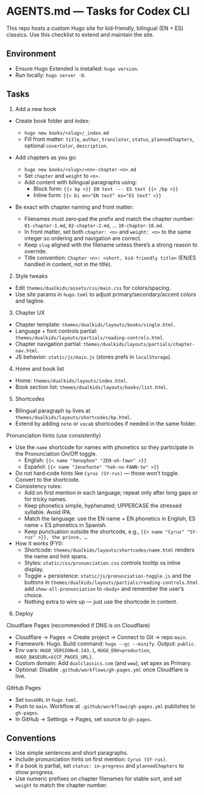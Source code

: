 # AGENTS.md — Tasks for Codex CLI

This repo hosts a custom Hugo site for kid‑friendly, bilingual (EN + ES) classics. Use this checklist to extend and maintain the site.

## Environment

- Ensure Hugo Extended is installed: `hugo version`.
- Run locally: `hugo server -D`.

## Tasks

1) Add a new book
- Create book folder and index:
  - `hugo new books/<slug>/_index.md`
  - Fill front matter: `title`, `author`, `translator`, `status`, `plannedChapters`, optional `coverColor`, `description`.
- Add chapters as you go:
  - `hugo new books/<slug>/<nn>-chapter-<n>.md`
  - Set `chapter` and `weight` to `<n>`.
  - Add content with bilingual paragraphs using:
    - Block form: `{{< bp >}} EN text --- ES text {{< /bp >}}`
    - Inline form: `{{< bi en="EN text" es="ES text" >}}`

 - Be exact with chapter naming and front matter:
   - Filenames must zero‑pad the prefix and match the chapter number: `01-chapter-1.md`, `02-chapter-2.md`, … `10-chapter-10.md`.
   - In front matter, set both `chapter: <n>` and `weight: <n>` to the same integer so ordering and navigation are correct.
   - Keep `slug` aligned with the filename unless there’s a strong reason to override.
   - Title convention: `Chapter <n>: <short, kid‑friendly title>` (EN/ES handled in content, not in the title).

2) Style tweaks
- Edit `themes/dualkids/assets/css/main.css` for colors/spacing.
- Use site params in `hugo.toml` to adjust primary/secondary/accent colors and tagline.

3) Chapter UX
- Chapter template: `themes/dualkids/layouts/books/single.html`.
- Language + font controls partial: `themes/dualkids/layouts/partials/reading-controls.html`.
- Chapter navigation partial: `themes/dualkids/layouts/partials/chapter-nav.html`.
- JS behavior: `static/js/main.js` (stores prefs in `localStorage`).

4) Home and book list
- Home: `themes/dualkids/layouts/index.html`.
- Book section list: `themes/dualkids/layouts/books/list.html`.

5) Shortcodes
- Bilingual paragraph `bp` lives at `themes/dualkids/layouts/shortcodes/bp.html`.
- Extend by adding `note` or `vocab` shortcodes if needed in the same folder.

Pronunciation hints (use consistently)
- Use the `name` shortcode for names with phonetics so they participate in the Pronunciation On/Off toggle.
  - English: `{{< name "Xenophon" "ZEN-uh-fawn" >}}`
  - Español: `{{< name "Jenofonte" "heh-no-FAWN-te" >}}`
- Do not hard‑code hints like `Cyrus (SY-rus)` — those won’t toggle. Convert to the shortcode.
- Consistency rules:
  - Add on first mention in each language; repeat only after long gaps or for tricky names.
  - Keep phonetics simple, hyphenated; UPPERCASE the stressed syllable. Avoid IPA.
  - Match the language: use the EN name + EN phonetics in English, ES name + ES phonetics in Spanish.
  - Keep punctuation outside the shortcode, e.g., `{{< name "Cyrus" "SY-rus" >}}, the prince, …`
- How it works (FYI):
  - Shortcode: `themes/dualkids/layouts/shortcodes/name.html` renders the name and hint spans.
  - Styles: `static/css/pronunciation.css` controls tooltip vs inline display.
  - Toggle + persistence: `static/js/pronunciation-toggle.js` and the buttons in `themes/dualkids/layouts/partials/reading-controls.html` add `show-all-pronunciation` to `<body>` and remember the user’s choice.
  - Nothing extra to wire up — just use the shortcode in content.

6) Deploy

Cloudflare Pages (recommended if DNS is on Cloudflare)
- Cloudflare → Pages → Create project → Connect to Git → repo `main`.
- Framework: Hugo. Build command: `hugo --gc --minify`. Output: `public`.
- Env vars: `HUGO_VERSION=0.143.1`, `HUGO_ENV=production`, `HUGO_BASEURL=${CF_PAGES_URL}`.
- Custom domain: Add `dualclassics.com` (and `www`), set apex as Primary.
- Optional: Disable `.github/workflows/gh-pages.yml` once Cloudflare is live.

GitHub Pages
- Set `baseURL` in `hugo.toml`.
- Push to `main`. Workflow at `.github/workflows/gh-pages.yml` publishes to `gh-pages`.
- In GitHub → Settings → Pages, set source to `gh-pages`.

## Conventions

- Use simple sentences and short paragraphs.
- Include pronunciation hints on first mention: `Cyrus (SY-rus)`.
- If a book is partial, set `status: in-progress` and `plannedChapters` to show progress.
- Use numeric prefixes on chapter filenames for stable sort, and set `weight` to match the chapter number.
